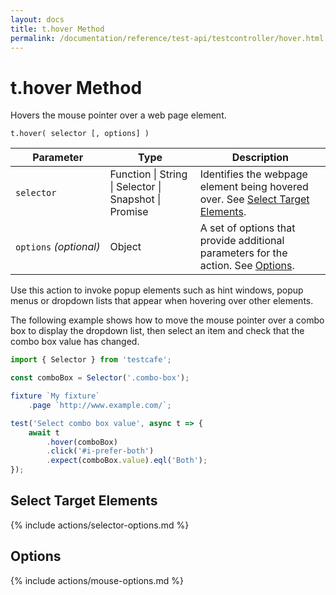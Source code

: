```yaml
---
layout: docs
title: t.hover Method
permalink: /documentation/reference/test-api/testcontroller/hover.html
---
```

# t.hover Method

Hovers the mouse pointer over a web page element.

```text
t.hover( selector [, options] )
```

Parameter              | Type                                              | Description
---------------------- | ------------------------------------------------- | -----------------------------------------------------------------------------------------------------------------------
`selector`             | Function &#124; String &#124; Selector &#124; Snapshot &#124; Promise | Identifies the webpage element being hovered over. See [Select Target Elements](#select-target-elements).
`options`&#160;*(optional)* | Object                                            | A set of options that provide additional parameters for the action. See [Options](#options).

Use this action to invoke popup elements such as hint windows, popup menus or dropdown lists that appear when hovering over other elements.

The following example shows how to move the mouse pointer over a combo box to display the dropdown list,
then select an item and check that the combo box value has changed.

```js
import { Selector } from 'testcafe';

const comboBox = Selector('.combo-box');

fixture `My fixture`
    .page `http://www.example.com/`;

test('Select combo box value', async t => {
    await t
        .hover(comboBox)
        .click('#i-prefer-both')
        .expect(comboBox.value).eql('Both');
});
```

## Select Target Elements

{% include actions/selector-options.md %}

## Options

{% include actions/mouse-options.md %}
